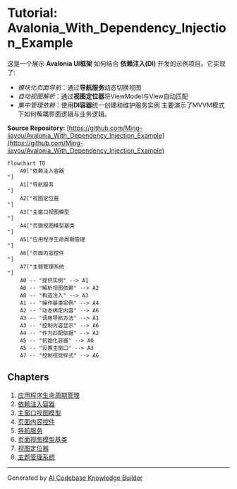 # Tutorial: Avalonia_With_Dependency_Injection_Example

这是一个展示 **Avalonia UI框架** 如何结合 **依赖注入(DI)** 开发的示例项目。它实现了:
- *模块化页面导航*：通过**导航服务**动态切换视图
- *自动视图解析*：通过**视图定位器**将ViewModel与View自动匹配
- *集中管理依赖*：使用**DI容器**统一创建和维护服务实例
主要演示了MVVM模式下如何解耦界面逻辑与业务逻辑。


**Source Repository:** [https://github.com/Ming-jiayou/Avalonia_With_Dependency_Injection_Example](https://github.com/Ming-jiayou/Avalonia_With_Dependency_Injection_Example)

```mermaid
flowchart TD
    A0["依赖注入容器
"]
    A1["导航服务
"]
    A2["视图定位器
"]
    A3["主窗口视图模型
"]
    A4["页面视图模型基类
"]
    A5["应用程序生命周期管理
"]
    A6["页面内容控件
"]
    A7["主题管理系统
"]
    A0 -- "提供实例" --> A1
    A0 -- "解析视图依赖" --> A2
    A0 -- "构造注入" --> A3
    A1 -- "操作基类实例" --> A4
    A2 -- "动态绑定内容" --> A6
    A3 -- "调用导航方法" --> A1
    A3 -- "控制内容显示" --> A6
    A4 -- "作为匹配依据" --> A2
    A5 -- "初始化容器" --> A0
    A5 -- "设置主窗口" --> A3
    A7 -- "控制视觉样式" --> A6
```

## Chapters

1. [应用程序生命周期管理
](01_应用程序生命周期管理_.md)
2. [依赖注入容器
](02_依赖注入容器_.md)
3. [主窗口视图模型
](03_主窗口视图模型_.md)
4. [页面内容控件
](04_页面内容控件_.md)
5. [导航服务
](05_导航服务_.md)
6. [页面视图模型基类
](06_页面视图模型基类_.md)
7. [视图定位器
](07_视图定位器_.md)
8. [主题管理系统
](08_主题管理系统_.md)


---

Generated by [AI Codebase Knowledge Builder](https://github.com/The-Pocket/Tutorial-Codebase-Knowledge)